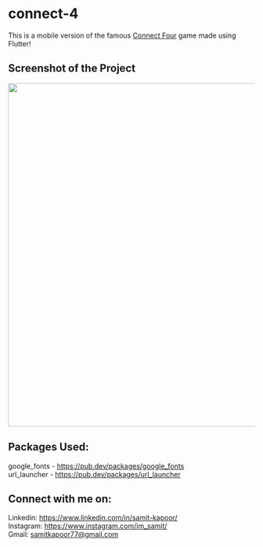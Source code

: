 # connect-4

This is a mobile version of the famous [Connect Four](https://en.wikipedia.org/wiki/Connect_Four) game made using Flutter!

## Screenshot of the Project

<img height= 700 src="https://user-images.githubusercontent.com/77121931/169704312-c2309197-da63-4607-b4ab-7a3e16782931.gif"/>

## Packages Used: 
google_fonts - https://pub.dev/packages/google_fonts <br />
url_launcher - https://pub.dev/packages/url_launcher <br />

## Connect with me on:
Linkedin: https://www.linkedin.com/in/samit-kapoor/ <br />
Instagram: https://www.instagram.com/im_samit/ <br />
Gmail: samitkapoor77@gmail.com
